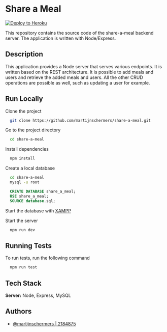 # Share a Meal

[![Deploy to Heroku](https://github.com/martijnschermers/share-a-meal/actions/workflows/main.yml/badge.svg)](https://github.com/martijnschermers/share-a-meal/actions/workflows/main.yml)

This repository contains the source code of the share-a-meal backend server. 
The application is written with Node/Express.

## Description

This application provides a Node server that serves various endpoints.
It is written based on the REST architecture. It is possible to add meals and users and retrieve the added meals and users. 
All the other CRUD operations are possible as well, such as updating a user for example.

## Run Locally

Clone the project

```bash
  git clone https://github.com/martijnschermers/share-a-meal.git
```

Go to the project directory

```bash
  cd share-a-meal
```

Install dependencies

```bash
  npm install
```

Create a local database
```bash
  cd share-a-meal
  mysql -u root
```

```sql
  CREATE DATABASE share_a_meal;
  USE share_a_meal;
  SOURCE database.sql;
```

Start the database with [XAMPP](https://www.apachefriends.org/index.html)

Start the server

```bash
  npm run dev
```

## Running Tests

To run tests, run the following command

```bash
  npm run test
```

## Tech Stack

**Server:** Node, Express, MySQL

## Authors

- [@martijnschermers | 2184875](https://www.github.com/martijnschermers)
